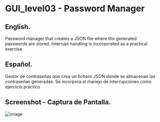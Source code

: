 # GUI_level03 - Password Manager

## English.
Password manager that creates a JSON file where the generated passwords are stored. Interrupt handling is incorporated as a practical exercise.

## Español.
Gestor de contraseñas que crea un fichero JSON donde se almacenan las contraseñas generadas. Se incorpora el manejo de interrupciones como ejercicio práctico

## Screenshot - Captura de Pantalla.
![image](https://github.com/tonicut/GUI_level03/assets/77945055/1ed730af-a792-4b05-8dee-8cc0d61fd8cc)
